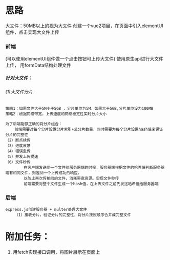 # 思路

大文件：50MB以上的视为大文件
创建一个vue2项目，在页面中引入elementUI组件，点击实现大文件上传

### 前端
 (可以使用elementUI组件做一个点击按钮可上传大文件)
 使用原生api进行大文件上传，
 用formData结构处理文件
 ##### 针对大文件：
###### (1)大文件分片
    策略1：如果文件大于5M小于5GB ，分片单位为5M。如果大于5GB,分片单位设为100MB
    策略2：根据网络带宽，上传速度和网络稳定性实时分片大小

    为了后端能够正确的将分片组合：
        前端需要对每个分片设置分片索引+总分片数量，同时需要为每个分片设置hash值来保证分片的完整性
    （2）断点续传
    （3）进度反馈
    （4）错误重传
    （5）并发上传提速
    （6）文件秒传
            在客户端发送同一个文件给服务器端的时候，服务器端根据文件的哈希值判断服务器端有相同文件，则返回一个上传成功的响应。
            以防止再次传相同的文件，消耗带宽资源。实现文件秒传
            前端需要对整个文件生成一个hash值，在上传文件之前先发送哈希值给服务器端
 
###  后端
    express.js创建服务器 + multer处理大文件
        （1）接收分片，验证分片的完整性，将分片按照顺序合并成完整文件



# 附加任务：
1. 用fetch实现接口调用，将图片展示在页面上